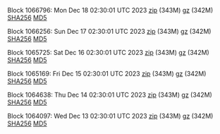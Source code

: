 Block 1066796: Mon Dec 18 02:30:01 UTC 2023 [zip](https://files.01coin.io/mainnet/2023-12-18/bootstrap.dat.zip) (343M) [gz](https://files.01coin.io/mainnet/2023-12-18/bootstrap.dat.tar.gz) (342M) [SHA256](https://files.01coin.io/mainnet/2023-12-18/sha256.txt) [MD5](https://files.01coin.io/mainnet/2023-12-18/md5.txt)

Block 1066256: Sun Dec 17 02:30:01 UTC 2023 [zip](https://files.01coin.io/mainnet/2023-12-17/bootstrap.dat.zip) (343M) [gz](https://files.01coin.io/mainnet/2023-12-17/bootstrap.dat.tar.gz) (342M) [SHA256](https://files.01coin.io/mainnet/2023-12-17/sha256.txt) [MD5](https://files.01coin.io/mainnet/2023-12-17/md5.txt)

Block 1065725: Sat Dec 16 02:30:01 UTC 2023 [zip](https://files.01coin.io/mainnet/2023-12-16/bootstrap.dat.zip) (343M) [gz](https://files.01coin.io/mainnet/2023-12-16/bootstrap.dat.tar.gz) (342M) [SHA256](https://files.01coin.io/mainnet/2023-12-16/sha256.txt) [MD5](https://files.01coin.io/mainnet/2023-12-16/md5.txt)

Block 1065169: Fri Dec 15 02:30:01 UTC 2023 [zip](https://files.01coin.io/mainnet/2023-12-15/bootstrap.dat.zip) (343M) [gz](https://files.01coin.io/mainnet/2023-12-15/bootstrap.dat.tar.gz) (342M) [SHA256](https://files.01coin.io/mainnet/2023-12-15/sha256.txt) [MD5](https://files.01coin.io/mainnet/2023-12-15/md5.txt)

Block 1064638: Thu Dec 14 02:30:01 UTC 2023 [zip](https://files.01coin.io/mainnet/2023-12-14/bootstrap.dat.zip) (343M) [gz](https://files.01coin.io/mainnet/2023-12-14/bootstrap.dat.tar.gz) (342M) [SHA256](https://files.01coin.io/mainnet/2023-12-14/sha256.txt) [MD5](https://files.01coin.io/mainnet/2023-12-14/md5.txt)

Block 1064097: Wed Dec 13 02:30:01 UTC 2023 [zip](https://files.01coin.io/mainnet/2023-12-13/bootstrap.dat.zip) (343M) [gz](https://files.01coin.io/mainnet/2023-12-13/bootstrap.dat.tar.gz) (342M) [SHA256](https://files.01coin.io/mainnet/2023-12-13/sha256.txt) [MD5](https://files.01coin.io/mainnet/2023-12-13/md5.txt)
